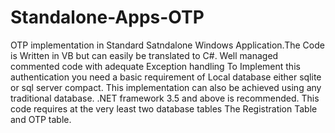 # Standalone-Apps-OTP
OTP implementation in Standard Satndalone Windows Application.The Code is Written in VB but can easily be translated to C#. 
Well managed commented code with adequate Exception handling
To Implement this authentication you need a basic requirement of Local database either sqlite or sql server compact. This implementation can also be achieved using any traditional database.
.NET framework 3.5 and above is recommended.
This code requires at the very least two database tables The Registration Table and OTP table.


